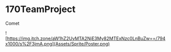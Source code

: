 # 170TeamProject
Comet

![https://img.itch.zone/aW1hZ2UvMTA2NjE3My82MTExNzc0LnBuZw==/794x1000/s%2F3jmA.png](Assets/Sprite/Poster.png)
